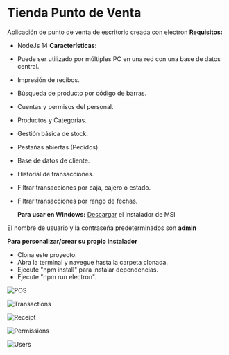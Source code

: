 # Tienda Punto de Venta
  Aplicación de punto de venta de escritorio creada con electron
   **Requisitos:**
- NodeJs 14
   **Características:**

- Puede ser utilizado por múltiples PC en una red con una base de datos central.
- Impresión de recibos.
- Búsqueda de producto por código de barras.
- Cuentas y permisos del personal.
- Productos y Categorías.
- Gestión básica de stock.
- Pestañas abiertas (Pedidos).
- Base de datos de cliente.
- Historial de transacciones.
- Filtrar transacciones por caja, cajero o estado.
- Filtrar transacciones por rango de fechas.

  **Para usar en Windows:**
  [Descargar](http://www.storepointofsale.com/download/v1/StorePOS.msi) el instalador de MSI

El nombre de usuario y la contraseña predeterminados son **admin**

**Para personalizar/crear su propio instalador**

- Clona este proyecto.
- Abra la terminal y navegue hasta la carpeta clonada.
- Ejecute "npm install" para instalar dependencias.
- Ejecute "npm run electron".

![POS](https://github.com/tngoman/Store-POS/blob/master/screenshots/pos.jpg)

![Transactions](https://github.com/tngoman/Store-POS/blob/master/screenshots/transactions.jpg)

![Receipt](https://github.com/tngoman/Store-POS/blob/master/screenshots/receipt.jpg)

![Permissions](https://github.com/tngoman/Store-POS/blob/master/screenshots/permissions.jpg)

![Users](https://github.com/tngoman/Store-POS/blob/master/screenshots/users.jpg)
